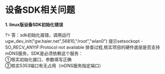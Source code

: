 #  设备SDK相关问题

**1. linux版设备SDK初始化错误**

?> 答：sdk初始化报错，调用运行 ugw_dev_init("gw.haier.net",56810,"/root","wlan0")  提示setsockopt -SO_RECV_ANYIF:Protocol not available
排查过程,核实项目的硬件底层是否支持mDNS服务，SDK是必须依赖这个服务：  
①核实初始化接口、参数填写正确  
②核实5353端口有无占用（mDNS服务指定端口）


